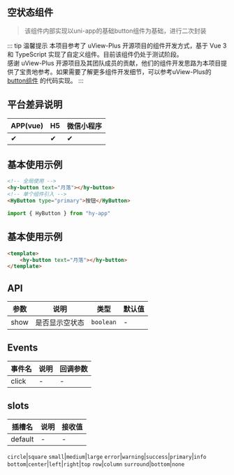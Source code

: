 ## 空状态组件
> 该组件内部实现以uni-app的基础button组件为基础，进行二次封装

::: tip 温馨提示
本项目参考了 uView-Plus 开源项目的组件开发方式，基于 Vue 3 和 TypeScript 实现了自定义组件。目前该组件仍处于测试阶段。<br>
感谢 uView-Plus 开源项目及其团队成员的贡献，他们的组件开发思路为本项目提供了宝贵地参考。如果需要了解更多组件开发细节，可以参考uView-Plus的 [button组件](https://uiadmin.net/uview-plus/components/button.html) 的代码实现。
:::

## 平台差异说明

| APP(vue) | H5 | 微信小程序 |
|----------|----|-------|
| ✔        | ✔  | ✔     |

## 基本使用示例

```html
<!-- 全局使用 -->
<hy-button text="月落"></hy-button>
<!-- 单个组件引入 -->
<HyButton type="primary">按钮</HyButton>
```
```ts
import { HyButton } from "hy-app"
```

## 基本使用示例

```html
<template>
    <hy-button text="月落"></hy-button>
</template>
```

## API

| 参数        | 说明           | 类型             | 默认值 |
| ----------- | -------------- | ---------------- |-----|
| show        | 是否显示空状态 | `boolean`          | -   |

## Events

| 事件名   | 说明 | 回调参数 |
|-------|----|------|
| click | -  | -    |

## slots

| 插槽名  | 说明 | 接收值 |
|------|----|----|
| default | -  | -  |

`circle`\|`square`
`small`\|`medium`\|`large`
`error`\|`warning`\|`success`\|`primary`\|`info`
`bottom`\|`center`\|`left`\|`right`\|`top`
`row`\|`column`
`surround`\|`bottom`\|`none`

[^1]: `normal`：默认尺寸；`large`：大尺寸； `small`：小尺寸；`mini`：迷你尺寸
[^2]: `error`：#fa3534；`warning`：#ff9900；`success`：#19be6b；`primary`：#2979ff； `info`：#909399；
[^3]: `circle`：两边为半圆；`square`：方形带圆角
[^4]: `row`：横向；`column`：纵向

<demo-model url="pages/components/avatar/avatar"></demo-model>